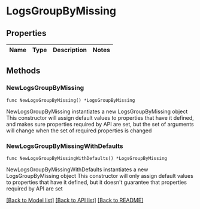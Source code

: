 # LogsGroupByMissing

## Properties

Name | Type | Description | Notes
------------ | ------------- | ------------- | -------------

## Methods

### NewLogsGroupByMissing

`func NewLogsGroupByMissing() *LogsGroupByMissing`

NewLogsGroupByMissing instantiates a new LogsGroupByMissing object
This constructor will assign default values to properties that have it defined,
and makes sure properties required by API are set, but the set of arguments
will change when the set of required properties is changed

### NewLogsGroupByMissingWithDefaults

`func NewLogsGroupByMissingWithDefaults() *LogsGroupByMissing`

NewLogsGroupByMissingWithDefaults instantiates a new LogsGroupByMissing object
This constructor will only assign default values to properties that have it defined,
but it doesn't guarantee that properties required by API are set


[[Back to Model list]](../README.md#documentation-for-models) [[Back to API list]](../README.md#documentation-for-api-endpoints) [[Back to README]](../README.md)


